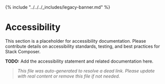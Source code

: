 {% include "../../../_includes/legacy-banner.md" %}

# Accessibility

This section is a placeholder for accessibility documentation. Please contribute details on accessibility standards, testing, and best practices for Stack Composer.

**TODO:** Add the accessibility statement and related documentation here.

> _This file was auto-generated to resolve a dead link. Please update with real content or remove this file if not needed._
